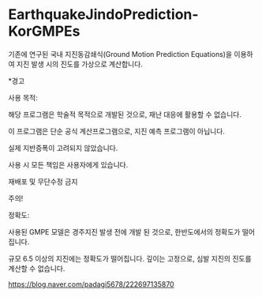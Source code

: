 # EarthquakeJindoPrediction-KorGMPEs
기존에 연구된 국내 지진동감쇄식(Ground Motion Prediction Equations)을 이용하여 지진 발생 시의 진도를 가상으로 계산합니다.

*경고

사용 목적:

해당 프로그램은 학술적 목적으로 개발된 것으로, 재난 대응에 활용할 수 없습니다.

이 프로그램은 단순 공식 계산프로그램으로, 지진 예측 프로그램이 아닙니다.

실제 지반증폭이 고려되지 않았습니다.​

사용 시 모든 책임은 사용자에게 있습니다.

재배포 및 무단수정 금지

주의!

정확도:

사용된 GMPE 모델은 경주지진 발생 전에 개발 된 것으로, 한반도에서의 정확도가 떨어집니다.

규모 6.5 이상의 지진에는 정확도가 떨어집니다. 깊이는 고정으로, 심발 지진의 진도를 계산할 수 없습니다.

https://blog.naver.com/padagi5678/222697135870
